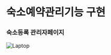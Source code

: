# 숙소예약관리기능 구현

### 숙소등록 관리자페이지

![Laptop](https://github.com/user-attachments/assets/44878c18-7286-4c3c-8fac-3de114c381e6)
